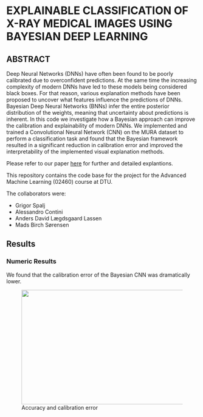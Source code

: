 # EXPLAINABLE CLASSIFICATION OF X-RAY MEDICAL IMAGES USING BAYESIAN DEEP LEARNING

## ABSTRACT
Deep Neural Networks (DNNs) have often been found to be poorly calibrated due to overconfident predictions. At the same time the increasing complexity of modern DNNs have led to these models being considered black boxes. For that reason, various explanation methods have been proposed to uncover what features influence the predictions of DNNs. Bayesian Deep Neural Networks (BNNs) infer the entire posterior distribution of the weights, meaning that uncertainty about predictions is inherent. In this code we investigate how a Bayesian approach can improve the calibration and explainability of modern DNNs. We implemented and trained a Convolutional Neural Network (CNN) on the MURA dataset to perform a classification task and found that the Bayesian framework resulted in a significant reduction in calibration error and improved the interpretability of the implemented visual explanation methods.

Please refer to our paper [here](https://github.com/MadsBirch/Bayesian_Explainable_AI/blob/614bbe7238ed773177b1a27d2f290324121c0ecd/report.pdf) for further and detailed explantions.

This repository contains the code base for the project for the Advanced Machine Learning (02460) course at DTU.

The collaborators were:
- Grigor Spalj
- Alessandro Contini
- Anders David Lægdsgaard Lassen
- Mads Birch Sørensen


## Results

### Numeric Results
We found that the calibration error of the Bayesian CNN was dramatically lower.


<figure>
    <img src="https://github.com/MadsBirch/Bayesian_Explainable_AI/blob/main/figures/numeric_results.png"  width="600" height="300">
    <figcaption> Accuracy and calibration error</figcaption>
</figure>
